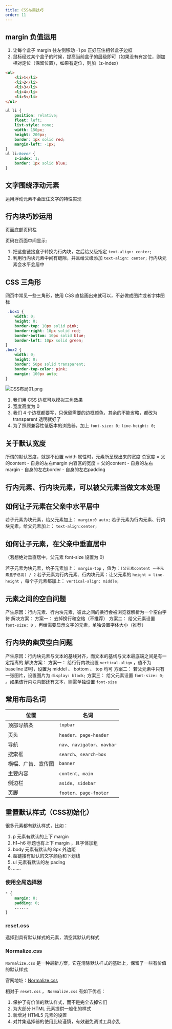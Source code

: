 ```yaml
---
title: CSS布局技巧
order: 11
---
```


## margin 负值运用

1. 让每个盒子 margin 往左侧移动 -1 px 正好压住相邻盒子边框
2. 鼠标经过某个盒子的时候，提高当前盒子的层级即可（如果没有有定位，则加相对定位（保留位置），如果有定位，则加（z-index）

```html
<ul>
	<li>1</li>
	<li>2</li>
	<li>3</li>
	<li>4</li>
	<li>5</li>
</ul>
```

```css
ul li {
	position: relative;
	float: left;
	list-style: none;
	width: 150px;
	height: 200px;
	border: 1px solid red;
	margin-left: -1px;
}
ul li:hover {
	z-index: 1;
	border: 1px solid blue;
}
```

## 文字围绕浮动元素

运用浮动元素不会压住文字的特性实现

## 行内块巧妙运用

页面底部页码栏

页码在页面中间显示:
1. 把这些链接盒子转换为行内块，之后给父级指定 `text-align: center;`
2. 利用行内块元素中间有缝隙，并且给父级添加 `text-align: center;` 行内块元素会水平会居中

## CSS 三角形

网页中常见一些三角形，使用 CSS 直接画出来就可以，不必做成图片或者字体图标

```css
 .box1 {
	width: 0;
	height: 0;
	border-top: 10px solid pink;
	border-right: 10px solid red;
	border-bottom: 10px solid blue;
	border-left: 10px solid green;
}
.box2 {
	width: 0;
	height: 0;
	border: 50px solid transparent;
	border-top-color: pink;
	margin: 100px auto;
}
```

![CSS布局01.png](https://zhf-picture.oss-cn-qingdao.aliyuncs.com/my-img/CSS布局01.png)

1. 我们用 CSS 边框可以模拟三角效果
2. 宽度高度为 0
3. 我们 4 个边框都要写，只保留需要的边框颜色，其余的不能省略，都改为 transparent 透明就好了
4. 为了照顾兼容性低版本的浏览器，加上 `font-size: 0;`  `line-height: 0;`

## 关于默认宽度
所谓的默认宽度，就是不设置 width 属性时，元素所呈现出来的宽度
总宽度 = 父的content - 自身的左右margin 
内容区的宽度 = 父的content - 自身的左右margin - 自身的左右border - 自身的左右padding

## 行内元素、行内块元素，可以被父元素当做文本处理
## 如何让子元素在父亲中水平居中
若子元素为块元素，给父元素加上： `margin:0 auto;`
若子元素为行内元素、行内块元素，给父元素加上： `text-align:center;`
## 如何让子元素，在父亲中垂直居中

（若想绝对垂直居中，父元素 font-size 设置为 0）

若子元素为块元素，给子元素加上： `margin-top` ，值为：`(父元素content －子元素盒子总高) / 2`
若子元素为行内元素、行内块元素：让父元素的 `height = line-height` ，每个子元素都加上： `vertical-align: middle;`
## 元素之间的空白问题
产生原因：行内元素、行内块元素，彼此之间的换行会被浏览器解析为一个空白字符
解决方案：
方案一： 去掉换行和空格（不推荐）
方案二： 给父元素设置 `font-size: 0` ，再给需要显示文字的元素，单独设置字体大小（推荐）
## 行内块的幽灵空白问题
产生原因：行内块元素与文本的基线对齐，而文本的基线与文本最底端之间是有一定距离的
解决方案：
方案一： 给行行内块设置 `vertical-align` ，值不为 baseline 即可，设置为 middel 、 bottom 、 top 均可
方案二： 若父元素中只有一张图片，设置图片为 `display: block;` 
方案三： 给父元素设置 `font-size: 0;` 。如果该行内块内部还有文本，则需单独设置 `font-size`

## 常用布局名词

| 位置               | 名词                         |
| ------------------ | ---------------------------- |
| 顶部导航条         | `topbar`                     |
| 页头               | `header`、`page-header`      |
| 导航               | `nav`、`navigator`、`navbar` |
| 搜索框             | `search`、`search-box`       |
| 横幅、广告、宣传图 | `banner`                     |
| 主要内容           | `content`、`main`            |
| 侧边栏             | `aside`、`sidebar`           |
| 页脚               | `footer`、`page-footer`                             |

## 重置默认样式（CSS初始化）

很多元素都有默认样式，比如：
1. p 元素有默认的上下 margin 
2. h1~h6 标题也有上下 margin ，且字体加粗
3. body 元素有默认的 8px 外边距
4. 超链接有默认的文字颜色和下划线
5. ul 元素有默认的左 pading 
6. ……

### 使用全局选择器

```css
* { 
	margin: 0; 
	padding: 0; 
	......
}
```

### reset.css

选择到具有默认样式的元素，清空其默认的样式

### Normalize.css

`Normalize.css` 是一种最新方案，它在清除默认样式的基础上，保留了一些有价值的默认样式

官网地址：[Normalize.css](http://necolas.github.io/normalize.css/)

相对于 `reset.css` ， `Normalize.css` 有如下优点：
1. 保护了有价值的默认样式，而不是完全去掉它们
2. 为大部分 HTML 元素提供一般化的样式
3. 新增对 HTML5 元素的设置
4. 对并集选择器的使用比较谨慎，有效避免调试工具杂乱
